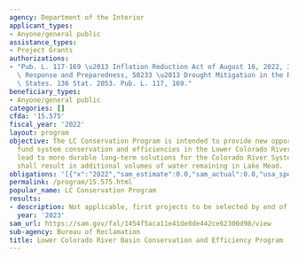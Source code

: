 ```yaml
---
agency: Department of the Interior
applicant_types:
- Anyone/general public
assistance_types:
- Project Grants
authorizations:
- "Pub. L. 117-169 \u2013 Inflation Reduction Act of August 16, 2022, 3 \u2013 Drought\
  \ Response and Preparedness, 50233 \u2013 Drought Mitigation in the Reclamation\
  \ States. 136 Stat. 2053. Pub. L. 117, 169."
beneficiary_types:
- Anyone/general public
categories: []
cfda: '15.575'
fiscal_year: '2022'
layout: program
objective: The LC Conservation Program is intended to provide new opportunities to
  fund system conservation and efficiencies in the Lower Colorado River Basin that
  lead to more durable long-term solutions for the Colorado River System.  These opportunities
  shall result in additional volumes of water remaining in Lake Mead.
obligations: '[{"x":"2022","sam_estimate":0.0,"sam_actual":0.0,"usa_spending_actual":0.0},{"x":"2023","sam_estimate":4000000000.0,"sam_actual":0.0,"usa_spending_actual":0.0},{"x":"2024","sam_estimate":0.0,"sam_actual":0.0,"usa_spending_actual":0.0}]'
permalink: /program/15.575.html
popular_name: LC Conservation Program
results:
- description: Not applicable, first projects to be selected by end of FY 2023.
  year: '2023'
sam_url: https://sam.gov/fal/1454f5aca11e41de8de442ce62300d98/view
sub-agency: Bureau of Reclamation
title: Lower Colorado River Basin Conservation and Efficiency Program
---
```

